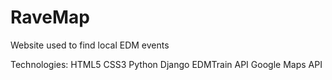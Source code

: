 # RaveMap
Website used to find local EDM events

Technologies:
  HTML5
  CSS3
  Python
  Django
  EDMTrain API
  Google Maps API
